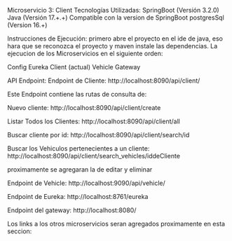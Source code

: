 Microservicio 3: Client
Tecnologías Utilizadas:
SpringBoot (Versión 3.2.0)
Java (Versión 17.+.+) Compatible con la version de SpringBoot
postgresSql (Version 16.+)

Instrucciones de Ejecución:
primero abre el proyecto en el ide de java, eso hara que se reconozca el proyecto y maven instale las dependencias.
La ejecucion de los Microservicios en el siguiente orden:

Config
Eureka
Client (actual)
Vehicle
Gateway

API Endpoint:
Endpoint de Cliente: http://localhost:8090/api/client/

Este Endpoint contiene las rutas de consulta de:

Nuevo cliente:
http://localhost:8090/api/client/create

Listar Todos los Clientes:
http://localhost:8090/api/client/all

Buscar cliente por id:
http://localhost:8090/api/client/search/id

Buscar los Vehiculos pertenecientes a un cliente:
http://localhost:8090/api/client/search_vehicles/iddeCliente

proximamente se agregaran la de editar y eliminar

Endpoint de Vehicle: http://localhost:9090/api/vehicle/

Endpoint de Eureka: http://localhost:8761/eureka

Endpoint del gateway: http://localhost:8080/

Los links a los otros microservicios seran agregados proximamente en esta seccion:
